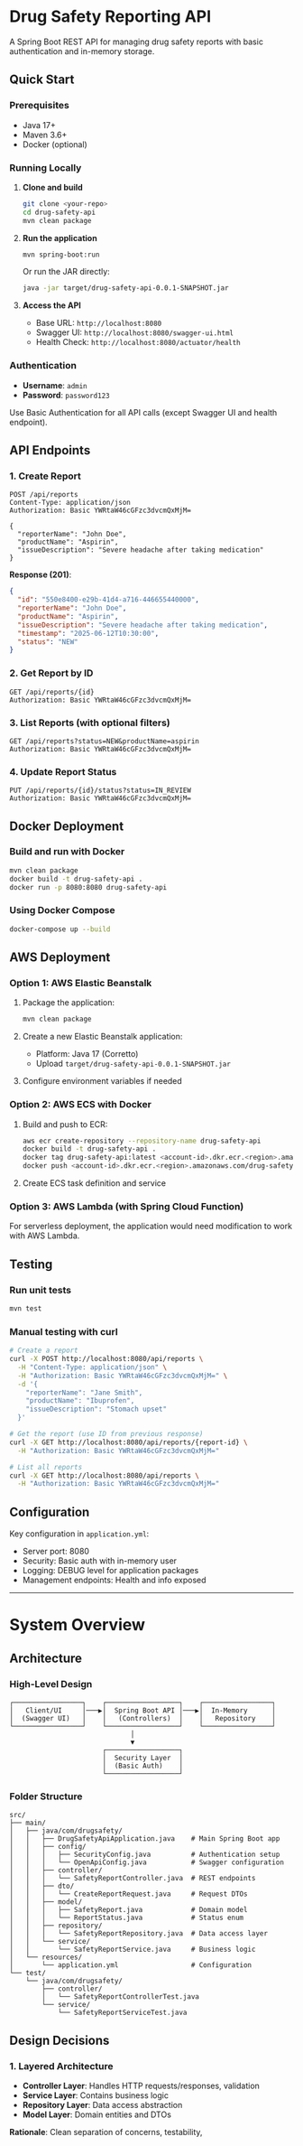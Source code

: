# Drug Safety Reporting API

A Spring Boot REST API for managing drug safety reports with basic authentication and in-memory storage.

## Quick Start

### Prerequisites
- Java 17+
- Maven 3.6+
- Docker (optional)

### Running Locally

1. **Clone and build**
   ```bash
   git clone <your-repo>
   cd drug-safety-api
   mvn clean package
   ```

2. **Run the application**
   ```bash
   mvn spring-boot:run
   ```

   Or run the JAR directly:
   ```bash
   java -jar target/drug-safety-api-0.0.1-SNAPSHOT.jar
   ```

3. **Access the API**
    - Base URL: `http://localhost:8080`
    - Swagger UI: `http://localhost:8080/swagger-ui.html`
    - Health Check: `http://localhost:8080/actuator/health`

### Authentication
- **Username**: `admin`
- **Password**: `password123`

Use Basic Authentication for all API calls (except Swagger UI and health endpoint).

## API Endpoints

### 1. Create Report
```http
POST /api/reports
Content-Type: application/json
Authorization: Basic YWRtaW46cGFzc3dvcmQxMjM=

{
  "reporterName": "John Doe",
  "productName": "Aspirin",
  "issueDescription": "Severe headache after taking medication"
}
```

**Response (201)**:
```json
{
  "id": "550e8400-e29b-41d4-a716-446655440000",
  "reporterName": "John Doe",
  "productName": "Aspirin",
  "issueDescription": "Severe headache after taking medication",
  "timestamp": "2025-06-12T10:30:00",
  "status": "NEW"
}
```

### 2. Get Report by ID
```http
GET /api/reports/{id}
Authorization: Basic YWRtaW46cGFzc3dvcmQxMjM=
```

### 3. List Reports (with optional filters)
```http
GET /api/reports?status=NEW&productName=aspirin
Authorization: Basic YWRtaW46cGFzc3dvcmQxMjM=
```

### 4. Update Report Status
```http
PUT /api/reports/{id}/status?status=IN_REVIEW
Authorization: Basic YWRtaW46cGFzc3dvcmQxMjM=
```

## Docker Deployment

### Build and run with Docker
```bash
mvn clean package
docker build -t drug-safety-api .
docker run -p 8080:8080 drug-safety-api
```

### Using Docker Compose
```bash
docker-compose up --build
```

## AWS Deployment

### Option 1: AWS Elastic Beanstalk
1. Package the application:
   ```bash
   mvn clean package
   ```

2. Create a new Elastic Beanstalk application:
    - Platform: Java 17 (Corretto)
    - Upload `target/drug-safety-api-0.0.1-SNAPSHOT.jar`

3. Configure environment variables if needed

### Option 2: AWS ECS with Docker
1. Build and push to ECR:
   ```bash
   aws ecr create-repository --repository-name drug-safety-api
   docker build -t drug-safety-api .
   docker tag drug-safety-api:latest <account-id>.dkr.ecr.<region>.amazonaws.com/drug-safety-api:latest
   docker push <account-id>.dkr.ecr.<region>.amazonaws.com/drug-safety-api:latest
   ```

2. Create ECS task definition and service

### Option 3: AWS Lambda (with Spring Cloud Function)
For serverless deployment, the application would need modification to work with AWS Lambda.

## Testing

### Run unit tests
```bash
mvn test
```

### Manual testing with curl
```bash
# Create a report
curl -X POST http://localhost:8080/api/reports \
  -H "Content-Type: application/json" \
  -H "Authorization: Basic YWRtaW46cGFzc3dvcmQxMjM=" \
  -d '{
    "reporterName": "Jane Smith",
    "productName": "Ibuprofen",
    "issueDescription": "Stomach upset"
  }'

# Get the report (use ID from previous response)
curl -X GET http://localhost:8080/api/reports/{report-id} \
  -H "Authorization: Basic YWRtaW46cGFzc3dvcmQxMjM="

# List all reports
curl -X GET http://localhost:8080/api/reports \
  -H "Authorization: Basic YWRtaW46cGFzc3dvcmQxMjM="
```

## Configuration

Key configuration in `application.yml`:
- Server port: 8080
- Security: Basic auth with in-memory user
- Logging: DEBUG level for application packages
- Management endpoints: Health and info exposed

---

# System Overview

## Architecture

### High-Level Design
```
┌─────────────────┐    ┌──────────────────┐    ┌─────────────────┐
│   Client/UI     │───▶│  Spring Boot API │───▶│  In-Memory      │
│  (Swagger UI)   │    │   (Controllers)  │    │   Repository    │
└─────────────────┘    └──────────────────┘    └─────────────────┘
                              │
                              ▼
                       ┌──────────────────┐
                       │  Security Layer  │
                       │  (Basic Auth)    │
                       └──────────────────┘
```

### Folder Structure
```
src/
├── main/
│   ├── java/com/drugsafety/
│   │   ├── DrugSafetyApiApplication.java    # Main Spring Boot app
│   │   ├── config/
│   │   │   ├── SecurityConfig.java          # Authentication setup
│   │   │   └── OpenApiConfig.java           # Swagger configuration
│   │   ├── controller/
│   │   │   └── SafetyReportController.java  # REST endpoints
│   │   ├── dto/
│   │   │   └── CreateReportRequest.java     # Request DTOs
│   │   ├── model/
│   │   │   ├── SafetyReport.java            # Domain model
│   │   │   └── ReportStatus.java            # Status enum
│   │   ├── repository/
│   │   │   └── SafetyReportRepository.java  # Data access layer
│   │   └── service/
│   │       └── SafetyReportService.java     # Business logic
│   └── resources/
│       └── application.yml                  # Configuration
└── test/
    └── java/com/drugsafety/
        ├── controller/
        │   └── SafetyReportControllerTest.java
        └── service/
            └── SafetyReportServiceTest.java
```

## Design Decisions

### 1. **Layered Architecture**
- **Controller Layer**: Handles HTTP requests/responses, validation
- **Service Layer**: Contains business logic
- **Repository Layer**: Data access abstraction
- **Model Layer**: Domain entities and DTOs

**Rationale**: Clean separation of concerns, testability,